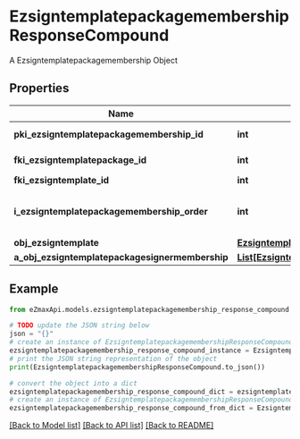 # EzsigntemplatepackagemembershipResponseCompound

A Ezsigntemplatepackagemembership Object

## Properties

Name | Type | Description | Notes
------------ | ------------- | ------------- | -------------
**pki_ezsigntemplatepackagemembership_id** | **int** | The unique ID of the Ezsigntemplatepackagemembership | 
**fki_ezsigntemplatepackage_id** | **int** | The unique ID of the Ezsigntemplatepackage | 
**fki_ezsigntemplate_id** | **int** | The unique ID of the Ezsigntemplate | 
**i_ezsigntemplatepackagemembership_order** | **int** | The order in which the Ezsigntemplate will be imported when using an Ezsigntemplatepackage. | 
**obj_ezsigntemplate** | [**EzsigntemplateResponseCompound**](EzsigntemplateResponseCompound.md) |  | 
**a_obj_ezsigntemplatepackagesignermembership** | [**List[EzsigntemplatepackagesignermembershipResponseCompound]**](EzsigntemplatepackagesignermembershipResponseCompound.md) |  | 

## Example

```python
from eZmaxApi.models.ezsigntemplatepackagemembership_response_compound import EzsigntemplatepackagemembershipResponseCompound

# TODO update the JSON string below
json = "{}"
# create an instance of EzsigntemplatepackagemembershipResponseCompound from a JSON string
ezsigntemplatepackagemembership_response_compound_instance = EzsigntemplatepackagemembershipResponseCompound.from_json(json)
# print the JSON string representation of the object
print(EzsigntemplatepackagemembershipResponseCompound.to_json())

# convert the object into a dict
ezsigntemplatepackagemembership_response_compound_dict = ezsigntemplatepackagemembership_response_compound_instance.to_dict()
# create an instance of EzsigntemplatepackagemembershipResponseCompound from a dict
ezsigntemplatepackagemembership_response_compound_from_dict = EzsigntemplatepackagemembershipResponseCompound.from_dict(ezsigntemplatepackagemembership_response_compound_dict)
```
[[Back to Model list]](../README.md#documentation-for-models) [[Back to API list]](../README.md#documentation-for-api-endpoints) [[Back to README]](../README.md)


